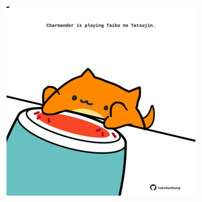 <!-- built at 10/02/2023, 05:01:04 UTC -->
<p align="center">
  <img width="500" height="500" src="./ReadmeImage.svg">
</p>
